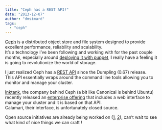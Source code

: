 ```yaml
---
title: "Ceph has a REST API!"
date: "2013-12-07"
author: "dmsimard"
tags: 
  - "ceph"
---
```


[Ceph](http://ceph.com/) is a distributed object store and file system designed to provide excellent performance, reliability and scalability.  
It’s a technology I’ve been following and working with for the past couple months, especially around [deploying it with puppet](http://dmsimard.com/2013/11/26/how-to-contribute-to-puppet-openstack/), I really have a feeling it is going to revolutionize the world of storage.

I just realized Ceph has a [REST API](http://ceph.com/docs/master/man/8/ceph-rest-api/) since the Dumpling (0.67) release.  
This API essentially wraps around the command line tools allowing you to monitor and manage your cluster.

[Inktank](http://www.inktank.com/), the company behind Ceph (a bit like Canonical is behind Ubuntu) recently released an [enterprise offering](http://www.inktank.com/enterprise/) that includes a web interface to manage your cluster and it is based on that API.  
Calamari, their interface, is unfortunately closed source.

Open source initiatives are already being worked on ([1](https://github.com/dontalton/kraken), [2](https://github.com/inkscope/inkscope)), can’t wait to see what kind of nice things we can craft !
